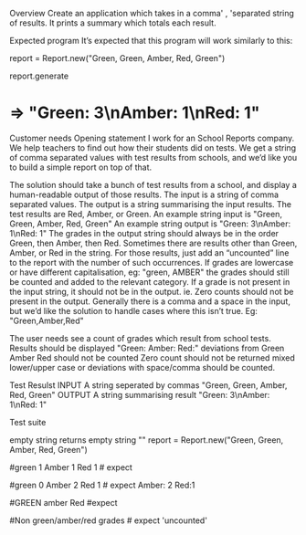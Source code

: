 Overview
Create an application which takes in a comma' , 'separated string of results. It prints a summary which totals each result.

Expected program
It’s expected that this program will work similarly to this:

report = Report.new("Green, Green, Amber, Red, Green")

report.generate

# => "Green: 3\nAmber: 1\nRed: 1"

Customer needs
Opening statement
I work for an School Reports company. We help teachers to find out how their students did on tests. We get a string of comma separated values with test results from schools, and we’d like you to build a simple report on top of that.

The solution should take a bunch of test results from a school, and display a human-readable output of those results.
The input is a string of comma separated values.
The output is a string summarising the input results.
The test results are Red, Amber, or Green.
An example string input is "Green, Green, Amber, Red, Green"
An example string output is "Green: 3\nAmber: 1\nRed: 1"
The grades in the output string should always be in the order Green, then Amber, then Red.
Sometimes there are results other than Green, Amber, or Red in the string. For those results, just add an “uncounted” line to the report with the number of such occurrences.
If grades are lowercase or have different capitalisation, eg: "green, AMBER" the grades should still be counted and added to the relevant category.
If a grade is not present in the input string, it should not be in the output. ie. Zero counts should not be present in the output.
Generally there is a comma and a space in the input, but we’d like the solution to handle cases where this isn’t true. Eg: "Green,Amber,Red"

The user needs see a count of grades which result from school tests.
Results should be displayed "Green: Amber: Red:"
deviations from Green Amber Red should not be counted
Zero count should not be returned
mixed lower/upper case or deviations with space/comma should be counted.

Test Resulst
INPUT
A string seperated by commas
"Green, Green, Amber, Red, Green"
OUTPUT
A string summarising result
"Green: 3\nAmber: 1\nRed: 1"

Test suite

empty string returns empty string ""
report = Report.new("Green, Green, Amber, Red, Green")

#green 1 Amber 1 Red 1 # expect

#green 0 Amber 2 Red 1 # expect Amber: 2 Red:1

#GREEN amber Red #expect

#Non green/amber/red grades # expect 'uncounted'
